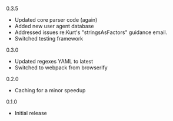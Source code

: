 0.3.5
* Updated core parser code (again)
* Added new user agent database
* Addressed issues re:Kurt's "stringsAsFactors" guidance email.
* Switched testing framework

0.3.0
* Updated regexes YAML to latest
* Switched to webpack from browserify

0.2.0
* Caching for a minor speedup

0.1.0 
* Initial release
